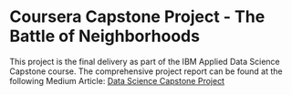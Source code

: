 # Coursera Capstone Project - The Battle of Neighborhoods
This project is the final delivery as part of the IBM Applied Data Science Capstone course. The comprehensive project report can be found at the following Medium Article: [Data Science Capstone Project](https://medium.com/@jerrylin0505/data-science-capstone-project-fd94975d8aa3)
